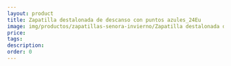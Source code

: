 ```yaml
---
layout: product
title: Zapatilla destalonada de descanso con puntos azules_24Eu
image: img/productos/zapatillas-senora-invierno/Zapatilla destalonada de descanso con puntos azules_24Eu.jpeg
price: 
tags: 
description: 
order: 0
---
```

